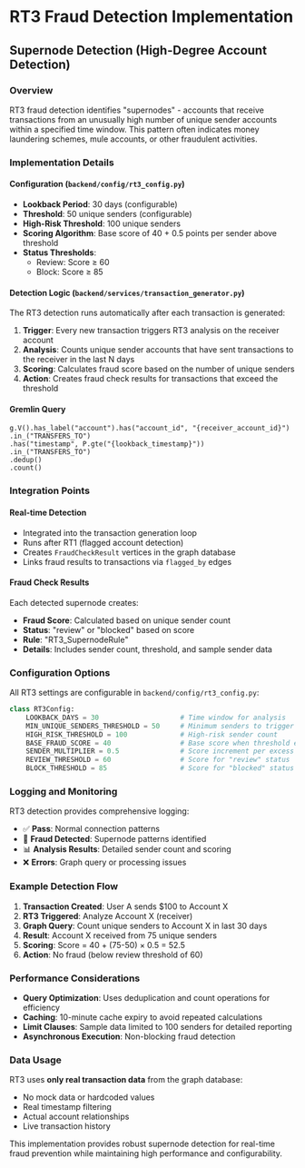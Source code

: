 # RT3 Fraud Detection Implementation
## Supernode Detection (High-Degree Account Detection)

### Overview
RT3 fraud detection identifies "supernodes" - accounts that receive transactions from an unusually high number of unique sender accounts within a specified time window. This pattern often indicates money laundering schemes, mule accounts, or other fraudulent activities.

### Implementation Details

#### Configuration (`backend/config/rt3_config.py`)
- **Lookback Period**: 30 days (configurable)
- **Threshold**: 50 unique senders (configurable)
- **High-Risk Threshold**: 100 unique senders
- **Scoring Algorithm**: Base score of 40 + 0.5 points per sender above threshold
- **Status Thresholds**: 
  - Review: Score ≥ 60
  - Block: Score ≥ 85

#### Detection Logic (`backend/services/transaction_generator.py`)
The RT3 detection runs automatically after each transaction is generated:

1. **Trigger**: Every new transaction triggers RT3 analysis on the receiver account
2. **Analysis**: Counts unique sender accounts that have sent transactions to the receiver in the last N days
3. **Scoring**: Calculates fraud score based on the number of unique senders
4. **Action**: Creates fraud check results for transactions that exceed the threshold

#### Gremlin Query
```gremlin
g.V().has_label("account").has("account_id", "{receiver_account_id}")
.in_("TRANSFERS_TO")
.has("timestamp", P.gte("{lookback_timestamp}"))
.in_("TRANSFERS_TO")
.dedup()
.count()
```

### Integration Points

#### Real-time Detection
- Integrated into the transaction generation loop
- Runs after RT1 (flagged account detection)
- Creates `FraudCheckResult` vertices in the graph database
- Links fraud results to transactions via `flagged_by` edges

#### Fraud Check Results
Each detected supernode creates:
- **Fraud Score**: Calculated based on unique sender count
- **Status**: "review" or "blocked" based on score
- **Rule**: "RT3_SupernodeRule"
- **Details**: Includes sender count, threshold, and sample sender data

### Configuration Options

All RT3 settings are configurable in `backend/config/rt3_config.py`:

```python
class RT3Config:
    LOOKBACK_DAYS = 30                    # Time window for analysis
    MIN_UNIQUE_SENDERS_THRESHOLD = 50     # Minimum senders to trigger alert
    HIGH_RISK_THRESHOLD = 100             # High-risk sender count
    BASE_FRAUD_SCORE = 40                 # Base score when threshold exceeded
    SENDER_MULTIPLIER = 0.5               # Score increment per excess sender
    REVIEW_THRESHOLD = 60                 # Score for "review" status
    BLOCK_THRESHOLD = 85                  # Score for "blocked" status
```

### Logging and Monitoring

RT3 detection provides comprehensive logging:
- ✅ **Pass**: Normal connection patterns
- 🚨 **Fraud Detected**: Supernode patterns identified
- 📊 **Analysis Results**: Detailed sender count and scoring
- ❌ **Errors**: Graph query or processing issues

### Example Detection Flow

1. **Transaction Created**: User A sends $100 to Account X
2. **RT3 Triggered**: Analyze Account X (receiver)
3. **Graph Query**: Count unique senders to Account X in last 30 days
4. **Result**: Account X received from 75 unique senders
5. **Scoring**: Score = 40 + (75-50) × 0.5 = 52.5
6. **Action**: No fraud (below review threshold of 60)

### Performance Considerations

- **Query Optimization**: Uses deduplication and count operations for efficiency
- **Caching**: 10-minute cache expiry to avoid repeated calculations
- **Limit Clauses**: Sample data limited to 100 senders for detailed reporting
- **Asynchronous Execution**: Non-blocking fraud detection

### Data Usage

RT3 uses **only real transaction data** from the graph database:
- No mock data or hardcoded values
- Real timestamp filtering
- Actual account relationships
- Live transaction history

This implementation provides robust supernode detection for real-time fraud prevention while maintaining high performance and configurability. 